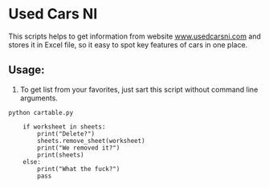 # Used Cars NI
This scripts helps to get information from website www.usedcarsni.com and stores it in Excel file, so it easy to spot key features of cars in one place.

## Usage:
1. To get list from your favorites, just sart this script without command line arguments.
```angular2
python cartable.py
```
        if worksheet in sheets:
            print("Delete?")
            sheets.remove_sheet(worksheet)
            print("We removed it?")
            print(sheets)
        else:
            print("What the fuck?")
            pass